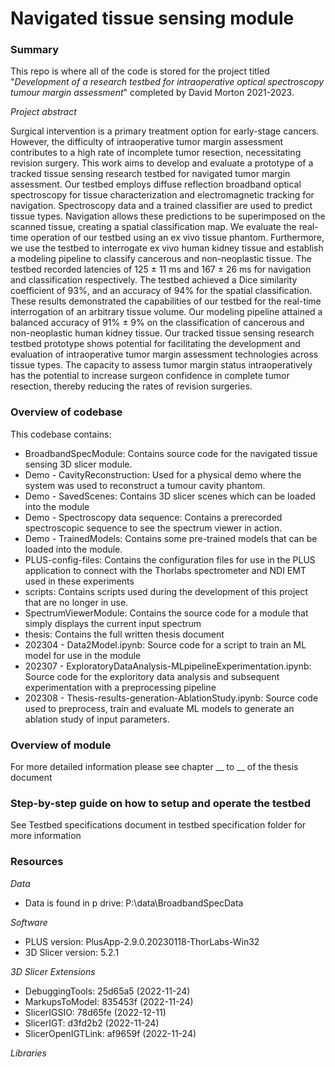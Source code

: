 # Navigated tissue sensing module

### Summary
This repo is where all of the code is stored for the project titled "*Development of a research testbed for intraoperative optical spectroscopy tumour margin assessment*" completed by David Morton 2021-2023. 

*Project abstract*

Surgical intervention is a primary treatment option for early-stage cancers. However, the difficulty of intraoperative tumor margin assessment contributes to a high rate of incomplete tumor resection, necessitating revision surgery. This work aims to develop and evaluate a prototype of a tracked tissue sensing research testbed for navigated tumor margin assessment. Our testbed employs diffuse reflection broadband optical spectroscopy for tissue characterization and electromagnetic tracking for navigation. Spectroscopy data and a trained classifier are used to predict tissue types. Navigation allows these predictions to be superimposed on the scanned tissue, creating a spatial classification map. We evaluate the real-time operation of our testbed using an ex vivo tissue phantom. Furthermore, we use the testbed to interrogate ex vivo human kidney tissue and establish a modeling pipeline to classify cancerous and non-neoplastic tissue. The testbed recorded latencies of 125 ± 11 ms and 167 ± 26 ms for navigation and classification respectively. The testbed achieved a Dice similarity coefficient of 93%, and an accuracy of 94% for the spatial classification.  These results demonstrated the capabilities of our testbed for the real-time interrogation of an arbitrary tissue volume. Our modeling pipeline attained a balanced accuracy of 91% ± 9% on the classification of cancerous and non-neoplastic human kidney tissue. Our tracked tissue sensing research testbed prototype shows potential for facilitating the development and evaluation of intraoperative tumor margin assessment technologies across tissue types. The capacity to assess tumor margin status intraoperatively has the potential to increase surgeon confidence in complete tumor resection, thereby reducing the rates of revision surgeries.

### Overview of codebase
This codebase contains:
- BroadbandSpecModule: Contains source code for the navigated tissue sensing 3D slicer module.
- Demo - CavityReconstruction: Used for a physical demo where the system was used to reconstruct a tumour cavity phantom.
- Demo - SavedScenes: Contains 3D slicer scenes which can be loaded into the module
- Demo - Spectroscopy data sequence: Contains a prerecorded spectroscopic sequence to see the spectrum viewer in action.
- Demo - TrainedModels: Contains some pre-trained models that can be loaded into the module.
- PLUS-config-files: Contains the configuration files for use in the PLUS application to connect with the Thorlabs spectrometer and NDI EMT used in these experiments
- scripts: Contains scripts used during the development of this project that are no longer in use.
- SpectrumViewerModule: Contains the source code for a module that simply displays the current input spectrum
- thesis: Contains the full written thesis document
- 202304 - Data2Model.ipynb: Source code for a script to train an ML model for use in the module
- 202307 - ExploratoryDataAnalysis-MLpipelineExperimentation.ipynb: Source code for the exploritory data analysis and subsequent experimentation with a preprocessing pipeline
- 202308 - Thesis-results-generation-AblationStudy.ipynb: Source code used to preprocess, train and evaluate ML models to generate an ablation study of input parameters. 

### Overview of module
For more detailed information please see chapter __ to __ of the thesis document
### Step-by-step guide on how to setup and operate the testbed
See Testbed specifications document in testbed specification folder for more information 

### Resources
*Data*
- Data is found in p drive: P:\data\BroadbandSpecData

*Software*
- PLUS version: PlusApp-2.9.0.20230118-ThorLabs-Win32
- 3D Slicer version: 5.2.1

*3D Slicer Extensions*
- DebuggingTools: 25d65a5 (2022-11-24)
- MarkupsToModel: 835453f (2022-11-24)
- SlicerIGSIO: 78d65fe (2022-12-11)
- SlicerIGT: d3fd2b2 (2022-11-24)
- SlicerOpenIGTLink: af9659f (2022-11-24)

*Libraries*




